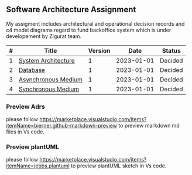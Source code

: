 ## Software Architecture Assignment
My assigment includes architectural and operational decision records and c4 model diagrams regard to fund backoffice system which is under developement by Zigurat team.

|#  | Title         | Version      | Date        | Status  |
|---|------------------|--------------|-------------|-----|
| 1 | [System Architecture](Archtectural_Decisions/#1_Architecture.md)| 1 | 2023-01-01 | Decided |
| 2 | [Database](Archtectural_Decisions/#1_Database.md)| 1 | 2023-01-01 | Decided |
| 3 | [Asynchronous Medium](Archtectural_Decisions/#3_Asynchronous_Communication.md)| 1 | 2023-01-01 | Decided |
| 4 | [Synchronous Medium](Archtectural_Decisions/#4_Synchronous_Communication.md)| 1 | 2023-01-01 | Decided |

### Preview Adrs
please follow https://marketplace.visualstudio.com/items?itemName=bierner.github-markdown-preview to preview markdown md files in Vs code.

### Preview plantUML
please follow https://marketplace.visualstudio.com/items?itemName=jebbs.plantuml to preview plantUML sketch in Vs code.
